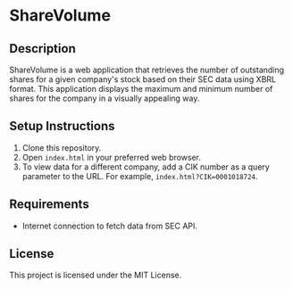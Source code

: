 # ShareVolume

## Description
ShareVolume is a web application that retrieves the number of outstanding shares for a given company's stock based on their SEC data using XBRL format. This application displays the maximum and minimum number of shares for the company in a visually appealing way.

## Setup Instructions
1. Clone this repository.
2. Open `index.html` in your preferred web browser.
3. To view data for a different company, add a CIK number as a query parameter to the URL. For example, `index.html?CIK=0001018724`.

## Requirements
- Internet connection to fetch data from SEC API.

## License
This project is licensed under the MIT License.
